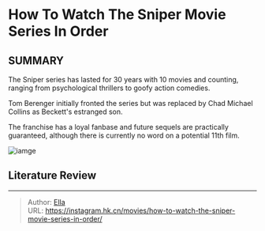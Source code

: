 # How To Watch The Sniper Movie Series In Order


## SUMMARY 


 

The Sniper series has lasted for 30 years with 10 movies and counting, ranging from psychological thrillers to goofy action comedies.


Tom Berenger initially fronted the series but was replaced by Chad Michael Collins as Beckett&#39;s estranged son.


The franchise has a loyal fanbase and future sequels are practically guaranteed, although there is currently no word on a potential 11th film.
            


![iamge](https://static1.srcdn.com/wordpress/wp-content/uploads/2023/12/sniper-movies-in-order.jpg)

## Literature Review



---

> Author: [Ella](https://instagram.hk.cn/)  
> URL: https://instagram.hk.cn/movies/how-to-watch-the-sniper-movie-series-in-order/  

